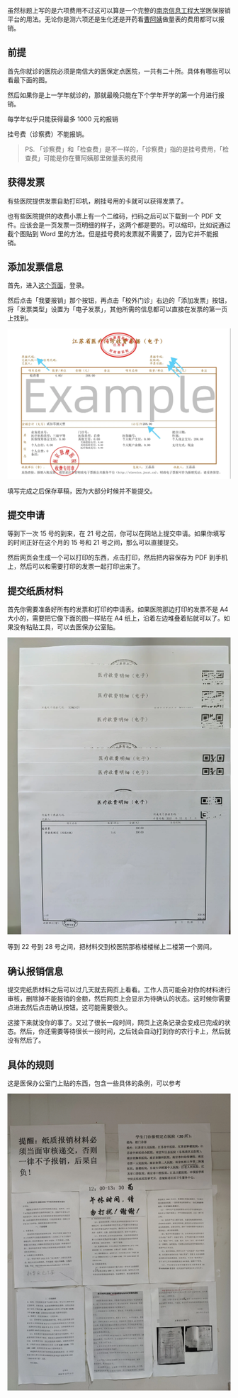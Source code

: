 虽然标题上写的是六项费用不过这可以算是一个完整的[南京信息工程大学](https://0w.al/nuist)医保报销平台的用法。无论你是测六项还是生化还是开药看[曹阿姨](https://mtf.wiki/zh-cn/docs/psyco/yangtze/cao-qiuyun/)做量表的费用都可以报销。

## 前提

首先你就诊的医院必须是南信大的医保定点医院，一共有二十所。具体有哪些可以看最下面的图。

然后如果你是上一学年就诊的，那就最晚只能在下个学年开学的第一个月进行报销。

每学年似乎只能获得最多 1000 元的报销

挂号费（诊察费）不能报销。

> PS. 「诊察费」和「检查费」是不一样的，「诊察费」指的是挂号费用，「检查费」可能是你在曹阿姨那里做量表的费用

## 获得发票

有些医院提供发票自助打印机，刷挂号用的卡就可以获得发票了。

也有些医院提供的收费小票上有一个二维码，扫码之后可以下载到一个 PDF 文件。应该会是一页发票一页明细的样子，这两个都是要的。可以缩印，比如说通过截个图贴到 Word 里的方法。但是挂号费的发票就不需要了，因为它并不能报销。

## 添加发票信息

首先，进入[这个页面](http://eb.nuist.edu.cn/medicare)，登录。

然后点击「我要报销」那个按钮，再点击「校外门诊」右边的「添加发票」按钮，将「发票类型」设置为「电子发票」，其他所需的信息都可以直接在发票的第一页上找到。

![invoice-example](invoice-example.webp)

填写完成之后保存草稿，因为大部分时候并不能提交。

## 提交申请

等到下一次 15 号的到来，在 21 号之前，你可以在网站上提交申请。如果你填写的时间正好在这个月的 15 号和 21 号之间，那么可以直接提交。

然后网页会生成一个可以打印的东西，点击打印，然后把内容保存为 PDF 到手机上，然后可以和需要打印的发票一起打印出来了。

## 提交纸质材料

首先你需要准备好所有的发票和打印的申请表。如果医院那边打印的发票不是 A4 大小的，需要把它像下面的图一样贴在 A4 纸上，沿着左边堆叠着贴就可以了。如果没有粘贴工具，可以去医保办公室贴。

![贴票示例](贴票示例.webp)

等到 22 号到 28 号之间，把材料交到校医院那栋楼楼梯上二楼第一个房间。

## 确认报销信息

提交完纸质材料之后可以过几天就去网页上看看。工作人员可能会对你的材料进行审核，删除掉不能报销的金额，然后网页上会显示为待确认的状态。这时候你需要点进去然后点击确认按钮。这可能需要很久。

这接下来就没你的事了。又过了很长一段时间，网页上这条记录会变成已完成的状态。然后，你还需要等待很长一段时间，之后钱会自动打到你的农行卡上，然后就没有然后了。

## 具体的规则

这是医保办公室门上贴的东西，包含一些具体的条例，可以参考

![医保办公室门上贴的东西](qwq.webp)
